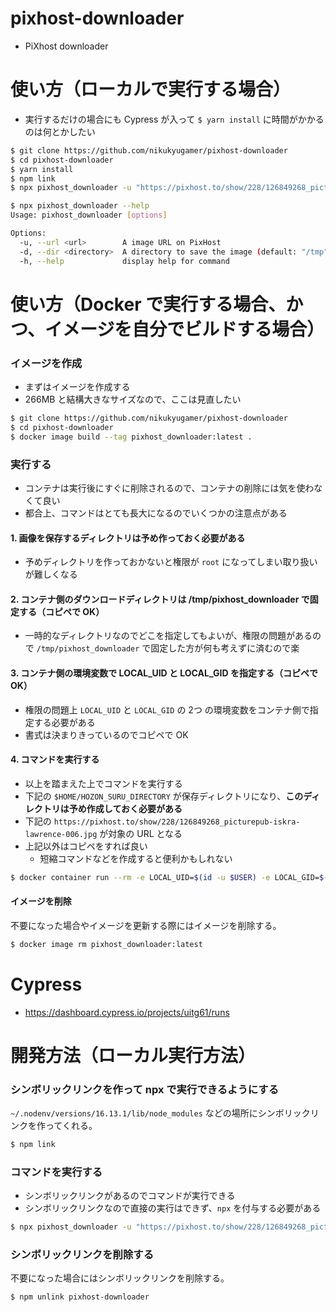 # pixhost-downloader
- PiXhost downloader

# 使い方（ローカルで実行する場合）
- 実行するだけの場合にも Cypress が入って `$ yarn install` に時間がかかるのは何とかしたい

```bash
$ git clone https://github.com/nikukyugamer/pixhost-downloader
$ cd pixhost-downloader
$ yarn install
$ npm link
$ npx pixhost_downloader -u "https://pixhost.to/show/228/126849268_picturepub-iskra-lawrence-006.jpg" -d "~/"
```

```bash
$ npx pixhost_downloader --help
Usage: pixhost_downloader [options]

Options:
  -u, --url <url>        A image URL on PixHost
  -d, --dir <directory>  A directory to save the image (default: "/tmp")
  -h, --help             display help for command
```

# 使い方（Docker で実行する場合、かつ、イメージを自分でビルドする場合）

### イメージを作成
- まずはイメージを作成する
- 266MB と結構大きなサイズなので、ここは見直したい

```bash
$ git clone https://github.com/nikukyugamer/pixhost-downloader
$ cd pixhost-downloader
$ docker image build --tag pixhost_downloader:latest .
```

### 実行する
- コンテナは実行後にすぐに削除されるので、コンテナの削除には気を使わなくて良い
- 都合上、コマンドはとても長大になるのでいくつかの注意点がある

#### 1. 画像を保存するディレクトリは予め作っておく必要がある
- 予めディレクトリを作っておかないと権限が `root` になってしまい取り扱いが難しくなる

#### 2. コンテナ側のダウンロードディレクトリは /tmp/pixhost_downloader で固定する（コピペで OK）
- 一時的なディレクトリなのでどこを指定してもよいが、権限の問題があるので `/tmp/pixhost_downloader` で固定した方が何も考えずに済むので楽

#### 3. コンテナ側の環境変数で LOCAL_UID と LOCAL_GID を指定する（コピペで OK）
- 権限の問題上 `LOCAL_UID` と `LOCAL_GID` の 2つ の環境変数をコンテナ側で指定する必要がある
- 書式は決まりきっているのでコピペで OK

#### 4. コマンドを実行する
- 以上を踏まえた上でコマンドを実行する
- 下記の `$HOME/HOZON_SURU_DIRECTORY` が保存ディレクトリになり、**このディレクトリは予め作成しておく必要がある**
- 下記の `https://pixhost.to/show/228/126849268_picturepub-iskra-lawrence-006.jpg` が対象の URL となる
- 上記以外はコピペをすれば良い
  - 短縮コマンドなどを作成すると便利かもしれない

```bash
$ docker container run --rm -e LOCAL_UID=$(id -u $USER) -e LOCAL_GID=$(id -g $USER) -v $HOME/HOZON_SURU_DIRECTORY:/tmp/pixhost_downloader pixhost_downloader:latest -u https://pixhost.to/show/228/126849268_picturepub-iskra-lawrence-006.jpg -d /tmp/pixhost_downloader
```

#### イメージを削除
不要になった場合やイメージを更新する際にはイメージを削除する。

```bash
$ docker image rm pixhost_downloader:latest
```

# Cypress
- https://dashboard.cypress.io/projects/uitg61/runs

# 開発方法（ローカル実行方法）

### シンボリックリンクを作って npx で実行できるようにする
`~/.nodenv/versions/16.13.1/lib/node_modules` などの場所にシンボリックリンクを作ってくれる。

```bash
$ npm link
```

### コマンドを実行する
- シンボリックリンクがあるのでコマンドが実行できる
- シンボリックリンクなので直接の実行はできず、`npx` を付与する必要がある

```bash
$ npx pixhost_downloader -u "https://pixhost.to/show/228/126849268_picturepub-iskra-lawrence-006.jpg" -d "~/"
```

### シンボリックリンクを削除する
不要になった場合にはシンボリックリンクを削除する。

```
$ npm unlink pixhost-downloader
```
